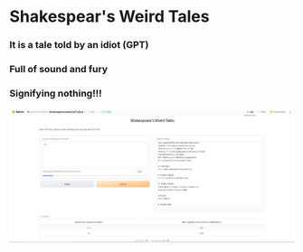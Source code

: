 # Shakespear's Weird Tales

### It is a tale told by an idiot (GPT)
### Full of sound and fury
### Signifying nothing!!!

![](https://raw.githubusercontent.com/garima-mahato/ERA_V1/main/Session21_GPTandBeyond/images/shakespears_weird_tales.JPG)